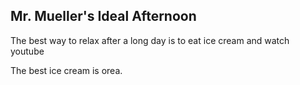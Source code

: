 ## Mr. Mueller's Ideal Afternoon

The best way to relax after a long day is to eat ice cream and watch youtube

The best ice cream is orea.